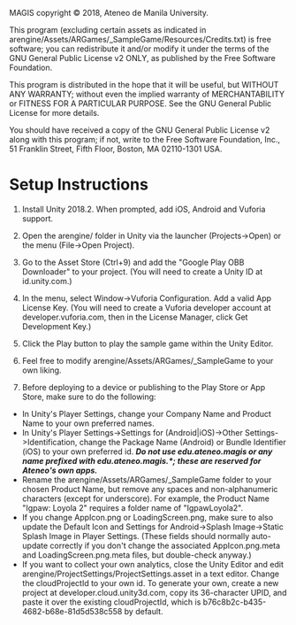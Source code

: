 MAGIS copyright © 2018, Ateneo de Manila University.

This program (excluding certain assets as indicated in arengine/Assets/ARGames/_SampleGame/Resources/Credits.txt) is free software; you can redistribute it and/or modify it under the terms of the GNU General Public License v2 ONLY, as published by the Free Software Foundation.

This program is distributed in the hope that it will be useful, but WITHOUT ANY WARRANTY; without even the implied warranty of MERCHANTABILITY or FITNESS FOR A PARTICULAR PURPOSE.  See the GNU General Public License for more details.

You should have received a copy of the GNU General Public License v2 along with this program; if not, write to the Free Software Foundation, Inc., 51 Franklin Street, Fifth Floor, Boston, MA 02110-1301 USA.


Setup Instructions
==================

1.  Install Unity 2018.2.  When prompted, add iOS, Android and Vuforia support.

2.  Open the arengine/ folder in Unity via the launcher (Projects->Open) or the menu (File->Open Project).

3.  Go to the Asset Store (Ctrl+9) and add the "Google Play OBB Downloader" to your project.  (You will need to create a Unity ID at id.unity.com.)

4.  In the menu, select Window->Vuforia Configuration.  Add a valid App License Key.  (You will need to create a Vuforia developer account at developer.vuforia.com, then in the License Manager, click Get Development Key.)

5.  Click the Play button to play the sample game within the Unity Editor.

6.  Feel free to modify arengine/Assets/ARGames/_SampleGame to your own liking.

7.  Before deploying to a device or publishing to the Play Store or App Store, make sure to do the following:

  *  In Unity's Player Settings, change your Company Name and Product Name to your own preferred names.
  *  In Unity's Player Settings->Settings for (Android|iOS)->Other Settings->Identification, change the Package Name (Android) or Bundle Identifier (iOS) to your own preferred id.  _**Do not use edu.ateneo.magis or any name prefixed with edu.ateneo.magis.*; these are reserved for Ateneo's own apps.**_
  *  Rename the arengine/Assets/ARGames/_SampleGame folder to your chosen Product Name, but remove any spaces and non-alphanumeric characters (except for underscore).  For example, the Product Name "Igpaw: Loyola 2" requires a folder name of "IgpawLoyola2".
  *  If you change AppIcon.png or LoadingScreen.png, make sure to also update the Default Icon and Settings for Android->Splash Image->Static Splash Image in Player Settings.  (These fields should normally auto-update correctly if you don't change the associated AppIcon.png.meta and LoadingScreen.png.meta files, but double-check anyway.)
  *  If you want to collect your own analytics, close the Unity Editor and edit arengine/ProjectSettings/ProjectSettings.asset in a text editor.  Change the cloudProjectId to your own id.  To generate your own, create a new project at developer.cloud.unity3d.com, copy its 36-character UPID, and paste it over the existing cloudProjectId, which is b76c8b2c-b435-4682-b68e-81d5d538c558 by default.
